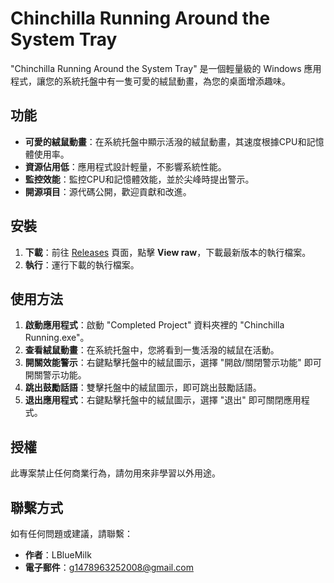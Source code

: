 # Chinchilla Running Around the System Tray

"Chinchilla Running Around the System Tray" 是一個輕量級的 Windows 應用程式，讓您的系統托盤中有一隻可愛的絨鼠動畫，為您的桌面增添趣味。

## 功能

- **可愛的絨鼠動畫**：在系統托盤中顯示活潑的絨鼠動畫，其速度根據CPU和記憶體使用率。
- **資源佔用低**：應用程式設計輕量，不影響系統性能。
- **監控效能**：監控CPU和記憶體效能，並於尖峰時提出警示。
- **開源項目**：源代碼公開，歡迎貢獻和改進。

## 安裝

1. **下載**：前往 [Releases](https://github.com/LBlueMilk/Chinchilla-running-around-the-system-tray/blob/main/Chinchilla%20Running/Completed%20Project/Chinchilla%20Running.exe) 頁面，點擊 **View raw**，下載最新版本的執行檔案。
2. **執行**：運行下載的執行檔案。

## 使用方法

1. **啟動應用程式**：啟動 "Completed Project" 資料夾裡的 "Chinchilla Running.exe"。
2. **查看絨鼠動畫**：在系統托盤中，您將看到一隻活潑的絨鼠在活動。
3. **開關效能警示**：右鍵點擊托盤中的絨鼠圖示，選擇 "開啟/關閉警示功能" 即可開關警示功能。
4. **跳出鼓勵話語**：雙擊托盤中的絨鼠圖示，即可跳出鼓勵話語。
5. **退出應用程式**：右鍵點擊托盤中的絨鼠圖示，選擇 "退出" 即可關閉應用程式。

## 授權

此專案禁止任何商業行為，請勿用來非學習以外用途。

## 聯繫方式

如有任何問題或建議，請聯繫：

- **作者**：LBlueMilk
- **電子郵件**：g1478963252008@gmail.com
